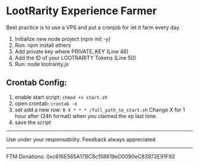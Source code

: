 # LootRarity Experience Farmer

Best practice is to use a VPS and put a cronjob for let it farm every day.

 1. Initialize new node project (npm init -y)
 2. Run: npm install ethers
 3. Add private key where PRIVATE_KEY (Line 46)
 4. Add the ID of your LOOTRARITY Tokens (Line 50)
 6. Run: node lootrarity.js
 
## Crontab Config:

1. enable start script: `chmod +x start.sh`
2. open crontab: `crontab -e`
3. set add a new row: `0 X * * * /full_path_to_start.sh` Change X for 1 hour after (24h format) when you claimed the xp last time.
5. save the script

---
 Use under your responsability. Feedback always appreciated.

---
FTM Donations: 0xc616E565A17BC8c158619eD0090eC83972E91F92